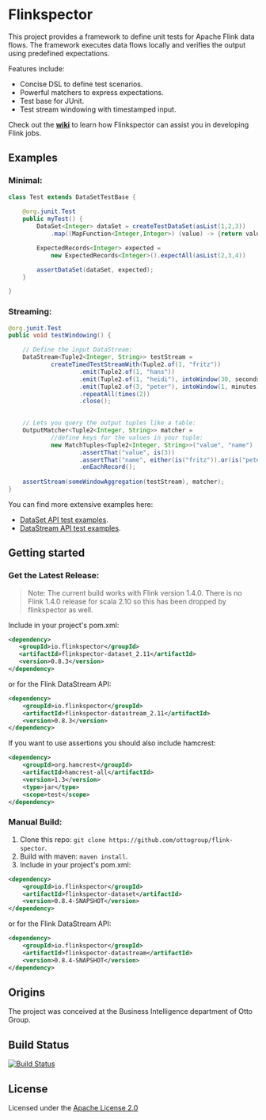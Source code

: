 # Flinkspector

This project provides a framework to define unit tests for Apache Flink data flows.
The framework executes data flows locally and verifies the output using predefined expectations. 

Features include:
- Concise DSL to define test scenarios.
- Powerful matchers to express expectations.
- Test base for JUnit.
- Test stream windowing with timestamped input.

Check out the [**wiki**](https://github.com/ottogroup/flink-spector/wiki) to learn how Flinkspector can assist you in developing Flink jobs.

## Examples

### Minimal:
```java
class Test extends DataSetTestBase {
    
    @org.junit.Test
    public myTest() {
		DataSet<Integer> dataSet = createTestDataSet(asList(1,2,3))
		    .map((MapFunction<Integer,Integer>) (value) -> {return value + 1});

		ExpectedRecords<Integer> expected = 
		    new ExpectedRecords<Integer>().expectAll(asList(2,3,4))

		assertDataSet(dataSet, expected);
    }

}
```

### Streaming: 
```java
@org.junit.Test
public void testWindowing() {

	// Define the input DataStream:	
	DataStream<Tuple2<Integer, String>> testStream =
			createTimedTestStreamWith(Tuple2.of(1, "fritz"))
					.emit(Tuple2.of(1, "hans"))
					.emit(Tuple2.of(1, "heidi"), intoWindow(30, seconds)
					.emit(Tuple2.of(3, "peter"), intoWindow(1, minutes)
					.repeatAll(times(2))
					.close();

		
	// Lets you query the output tuples like a table:
	OutputMatcher<Tuple2<Integer, String>> matcher =
			//define keys for the values in your tuple:
			new MatchTuples<Tuple2<Integer, String>>("value", "name")
					.assertThat("value", is(3))
					.assertThat("name", either(is("fritz")).or(is("peter")))
					.onEachRecord();
	
	assertStream(someWindowAggregation(testStream), matcher);
}
```

You can find more extensive examples here: 
* [DataSet API test examples](flinkspector-dataset/src/test/java/io/flinkspector/dataset/examples).
* [DataStream API test examples](flinkspector-datastream/src/test/java/io/flinkspector/datastream/examples).

## Getting started

### Get the Latest Release:
> Note: The current build works with Flink version 1.4.0.
> There is no Flink 1.4.0 release for scala 2.10 so this has been dropped by flinkspector as well.

Include in your project's pom.xml:
 ```xml
<dependency>
    <groupId>io.flinkspector</groupId>
    <artifactId>flinkspector-dataset_2.11</artifactId>
    <version>0.8.3</version>
</dependency>
```
or for the Flink DataStream API:

```xml
<dependency>
    <groupId>io.flinkspector</groupId>
    <artifactId>flinkspector-datastream_2.11</artifactId>
    <version>0.8.3</version>
</dependency>
```
If you want to use assertions you should also include hamcrest:
```xml
<dependency>
    <groupId>org.hamcrest</groupId>
    <artifactId>hamcrest-all</artifactId>
    <version>1.3</version>
    <type>jar</type>
    <scope>test</scope>
</dependency>
```

### Manual Build:
1. Clone this repo: `git clone https://github.com/ottogroup/flink-spector`.
2. Build with maven: `maven install`.
3. Include in your project's pom.xml: 
```xml
<dependency>
    <groupId>io.flinkspector</groupId>
    <artifactId>flinkspector-dataset</artifactId>
    <version>0.8.4-SNAPSHOT</version>
</dependency>
```
or for the Flink DataStream API:
    
```xml
<dependency>
    <groupId>io.flinkspector</groupId>
    <artifactId>flinkspector-datastream</artifactId>
    <version>0.8.4-SNAPSHOT</version>
</dependency>
```


## Origins
The project was conceived at the Business Intelligence department of Otto Group.

## Build Status

[![Build Status](https://travis-ci.org/ottogroup/flink-spector.svg?branch=master)](https://travis-ci.org/ottogroup/flink-spector)

## License
Licensed under the [Apache License 2.0](https://github.com/ottogroup/schedoscope/blob/master/LICENSE)
